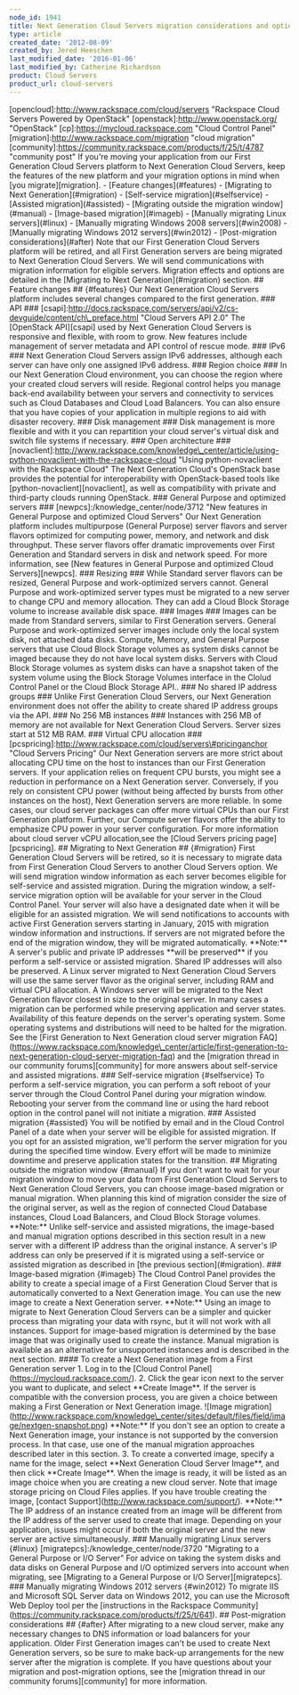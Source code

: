 ```yaml
---
node_id: 1941
title: Next Generation Cloud Servers migration considerations and options
type: article
created_date: '2012-08-09'
created_by: Jered Heeschen
last_modified_date: '2016-01-06'
last_modified_by: Catherine Richardson
product: Cloud Servers
product_url: cloud-servers
---
```


\[opencloud\]:http://www.rackspace.com/cloud/servers "Rackspace Cloud
Servers Powered by OpenStack" \[openstack\]:http://www.openstack.org/
"OpenStack" \[cp\]:https://mycloud.rackspace.com "Cloud Control Panel"
\[migration\]:http://www.rackspace.com/migration "cloud migration"
\[community\]:https://community.rackspace.com/products/f/25/t/4787
"community post" If you're moving your application from our First
Generation Cloud Servers platform to Next Generation Cloud Servers, keep
the features of the new platform and your migration options in mind when
\[you migrate\]\[migration\]. - \[Feature changes\](\#features) -
\[Migrating to Next Generation\](\#migration) - \[Self-service
migration\](\#selfservice) - \[Assisted migration\](\#assisted) -
\[Migrating outside the migration window\](\#manual) - \[Image-based
migration\](\#imageb) - \[Manually migrating Linux servers\](\#linux) -
\[Manually migrating Windows 2008 servers\](\#win2008) - \[Manually
migrating Windows 2012 servers\](\#win2012) - \[Post-migration
considerations\](\#after) Note that our First Generation Cloud Servers
platform will be retired, and all First Generation servers are being
migrated to Next Generation Cloud Servers. We will send communications
with migration information for eligible servers. Migration effects and
options are detailed in the \[Migrating to Next
Generation\](\#migration) section. \#\# Feature changes \#\#
{\#features} Our Next Generation Cloud Servers platform includes several
changes compared to the first generation. \#\#\# API \#\#\#
\[csapi\]:http://docs.rackspace.com/servers/api/v2/cs-devguide/content/ch\_preface.html
"Cloud Servers API 2.0" The \[OpenStack API\]\[csapi\] used by Next
Generation Cloud Servers is responsive and flexible, with room to grow.
New features include management of server metadata and API control of
rescue mode. \#\#\# IPv6 \#\#\# Next Generation Cloud Servers assign
IPv6 addresses, although each server can have only one assigned IPv6
address. \#\#\# Region choice \#\#\# In our Next Generation Cloud
environment, you can choose the region where your created cloud servers
will reside. Regional control helps you manage back-end availability
between your servers and connectivity to services such as Cloud
Databases and Cloud Load Balancers. You can also ensure that you have
copies of your application in multiple regions to aid with disaster
recovery. \#\#\# Disk management \#\#\# Disk management is more flexible
and with it you can repartition your cloud server's virtual disk and
switch file systems if necessary. \#\#\# Open architecture \#\#\#
\[novaclient\]:http://www.rackspace.com/knowledge\_center/article/using-python-novaclient-with-the-rackspace-cloud
"Using python-novaclient with the Rackspace Cloud" The Next Generation
Cloud's OpenStack base provides the potential for interoperability with
OpenStack-based tools like \[python-novaclient\]\[novaclient\], as well
as compatibility with private and third-party clouds running OpenStack.
\#\#\# General Purpose and optimized servers \#\#\#
\[newpcs\]:/knowledge\_center/node/3712 "New features in General Purpose
and optimized Cloud Servers" Our Next Generation platform includes
multipurpose (General Purpose) server flavors and server flavors
optimized for computing power, memory, and network and disk throughput.
These server flavors offer dramatic improvements over First Generation
and Standard servers in disk and network speed. For more information,
see \[New features in General Purpose and optimized Cloud
Servers\]\[newpcs\]. \#\#\# Resizing \#\#\# While Standard server
flavors can be resized, General Purpose and work-optimized servers
cannot. General Purpose and work-optimized server types must be migrated
to a new server to change CPU and memory allocation. They can add a
Cloud Block Storage volume to increase available disk space. \#\#\#
Images \#\#\# Images can be made from Standard servers, similar to First
Generation servers. General Purpose and work-optimized server images
include only the local system disk, not attached data disks. Compute,
Memory, and General Purpose servers that use Cloud Block Storage volumes
as system disks cannot be imaged because they do not have local system
disks. Servers with Cloud Block Storage volumes as system disks can have
a snapshot taken of the system volume using the Block Storage Volumes
interface in the Clolud Control Panel or the Cloud Block Storage API..
\#\#\# No shared IP address groups \#\#\# Unlike First Generation Cloud
Servers, our Next Generation environment does not offer the ability to
create shared IP address groups via the API. \#\#\# No 256 MB instances
\#\#\# Instances with 256 MB of memory are not available for Next
Generation Cloud Servers. Server sizes start at 512 MB RAM. \#\#\#
Virtual CPU allocation \#\#\#
\[pcspricing\]:http://www.rackspace.com/cloud/servers\#pricinganchor
"Cloud Servers Pricing" Our Next Generation servers are more strict
about allocating CPU time on the host to instances than our First
Generation servers. If your application relies on frequent CPU bursts,
you might see a reduction in performance on a Next Generation server.
Conversely, if you rely on consistent CPU power (without being affected
by bursts from other instances on the host), Next Generation servers are
more reliable. In some cases, our cloud server packages can offer more
virtual CPUs than our First Generation platform. Further, our Compute
server flavors offer the ability to emphasize CPU power in your server
configuration. For more information about cloud server vCPU
allocation,see the \[Cloud Servers pricing page\]\[pcspricing\]. \#\#
Migrating to Next Generation \#\# {\#migration} First Generation Cloud
Servers will be retired, so it is necessary to migrate data from First
Generation Cloud Servers to another Cloud Servers option. We will send
migration window information as each server becomes eligible for
self-service and assisted migration. During the migration window, a
self-service migration option will be available for your server in the
Cloud Control Panel. Your server will also have a designated date when
it will be eligible for an assisted migration. We will send
notifications to accounts with active First Generation servers starting
in January, 2015 with migration window information and instructions. If
servers are not migrated before the end of the migration window, they
will be migrated automatically. \*\*Note:\*\* A server's public and
private IP addresses \*\*will be preserved\*\* if you perform a
self-service or assisted migration. Shared IP addresses will also be
preserved. A Linux server migrated to Next Generation Cloud Servers will
use the same server flavor as the original server, including RAM and
virtual CPU allocation. A Windows server will be migrated to the Next
Generation flavor closest in size to the original server. In many cases
a migration can be performed while preserving application and server
states. Availability of this feature depends on the server's operating
system. Some operating systems and distributions will need to be halted
for the migration. See the \[First Generation to Next Generation cloud
server migration
FAQ\](https://www.rackspace.com/knowledge\_center/article/first-generation-to-next-generation-cloud-server-migration-faq)
and the \[migration thread in our community forums\]\[community\] for
more answers about self-service and assisted migrations. \#\#\#
Self-service migration {\#selfservice} To perform a self-service
migration, you can perform a soft reboot of your server through the
Cloud Control Panel during your migration window. Rebooting your server
from the command line or using the hard reboot option in the control
panel will not initiate a migration. \#\#\# Assisted migration
{\#assisted} You will be notified by email and in the Cloud Control
Panel of a date when your server will be eligible for assisted
migration. If you opt for an assisted migration, we'll perform the
server migration for you during the specified time window. Every effort
will be made to minimize downtime and preserve application states for
the transition. \#\# Migrating outside the migration window {\#manual}
If you don't want to wait for your migration window to move your data
from First Generation Cloud Servers to Next Generation Cloud Servers,
you can choose image-based migration or manual migration. When planning
this kind of migration consider the size of the original server, as well
as the region of connected Cloud Database instances, Cloud Load
Balancers, and Cloud Block Storage volumes. \*\*Note:\*\* Unlike
self-service and assisted migrations, the image-based and manual
migration options described in this section result in a new server with
a different IP address than the original instance. A server's IP address
can only be preserved if it is migrated using a self-service or assisted
migration as described in \[the previous section\](\#migration). \#\#\#
Image-based migration {\#imageb} The Cloud Control Panel provides the
ability to create a special image of a First Generation Cloud Server
that is automatically converted to a Next Generation image. You can use
the new image to create a Next Generation server. \*\*Note:\*\* Using an
image to migrate to Next Generation Cloud Servers can be a simpler and
quicker process than migrating your data with rsync, but it will not
work with all instances. Support for image-based migration is determined
by the base image that was originally used to create the instance.
Manual migration is available as an alternative for unsupported
instances and is described in the next section. \#\#\#\# To create a
Next Generation image from a First Generation server 1. Log in to the
\[Cloud Control Panel\](https://mycloud.rackspace.com/). 2. Click the
gear icon next to the server you want to duplicate, and select
\*\*Create Image\*\*. If the server is compatible with the conversion
process, you are given a choice between making a First Generation or
Next Generation image. !\[Image
migration\](http://www.rackspace.com/knowledge\_center/sites/default/files/field/image/nextgen-snapshot.png)
\*\*Note:\*\* If you don't see an option to create a Next Generation
image, your instance is not supported by the conversion process. In that
case, use one of the manual migration approaches described later in this
section. 3. To create a converted image, specify a name for the image,
select \*\*Next Generation Cloud Server Image\*\*, and then click
\*\*Create Image\*\*. When the image is ready, it will be listed as an
image choice when you are creating a new cloud server. Note that image
storage pricing on Cloud Files applies. If you have trouble creating the
image, \[contact Support\](http://www.rackspace.com/support/).
\*\*Note:\*\* The IP address of an instance created from an image will
be different from the IP address of the server used to create that
image. Depending on your application, issues might occur if both the
original server and the new server are active simultaneously. \#\#\#
Manually migrating Linux servers {\#linux}
\[migratepcs\]:/knowledge\_center/node/3720 "Migrating to a General
Purpose or I/O Server" For advice on taking the system disks and data
disks on General Purpose and I/O optimized servers into account when
migrating, see \[Migrating to a General Purpose or I/O
Server\]\[migratepcs\]. \#\#\# Manually migrating Windows 2012 servers
{\#win2012} To migrate IIS and Microsoft SQL Server data on Windows
2012, you can use the Microsoft Web Deploy tool per the \[instructions
in the Rackspace
Community\](https://community.rackspace.com/products/f/25/t/641). \#\#
Post-migration considerations \#\# {\#after} After migrating to a new
cloud server, make any necessary changes to DNS information or load
balancers for your application. Older First Generation images can't be
used to create Next Generation servers, so be sure to make back-up
arrangements for the new server after the migration is complete. If you
have questions about your migration and post-migration options, see the
\[migration thread in our community forums\]\[community\] for more
information.

